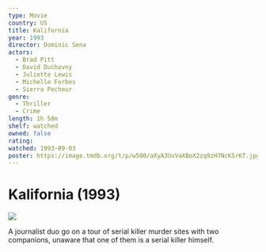 ```yaml
---
type: Movie
country: US
title: Kalifornia
year: 1993
director: Dominic Sena
actors:
  - Brad Pitt
  - David Duchovny
  - Juliette Lewis
  - Michelle Forbes
  - Sierra Pecheur
genre:
  - Thriller
  - Crime
length: 1h 58m
shelf: watched
owned: false
rating:
watched: 1993-09-03
poster: https://image.tmdb.org/t/p/w500/aXyA3UvVaXBoX2zq9zH7NcK5rKT.jpg
---
```


# Kalifornia (1993)

![](https://image.tmdb.org/t/p/w500/aXyA3UvVaXBoX2zq9zH7NcK5rKT.jpg)

A journalist duo go on a tour of serial killer murder sites with two companions, unaware that one of them is a serial killer himself.